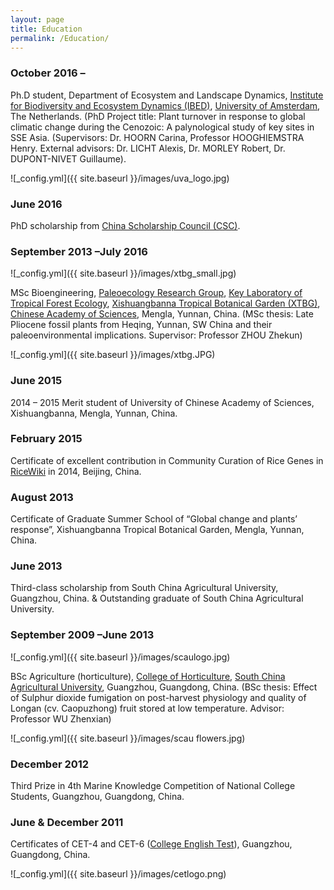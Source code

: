 ```yaml
---
layout: page
title: Education
permalink: /Education/
---
```



### October 2016 – 

Ph.D student, Department of Ecosystem and Landscape Dynamics, <a href="http://ibed.uva.nl" target="_blank">Institute for Biodiversity and Ecosystem Dynamics (IBED)</a>, <a href="http://www.uva.nl/en/home" target="_blank">University of Amsterdam</a>, The Netherlands. (PhD Project title: Plant turnover 
in response to global climatic change during the Cenozoic: A palynological study of key sites in SSE Asia. 
(Supervisors: Dr. HOORN Carina, Professor HOOGHIEMSTRA Henry. External advisors: Dr. LICHT Alexis, Dr. MORLEY Robert, Dr. DUPONT-NIVET Guillaume).

![_config.yml]({{ site.baseurl }}/images/uva_logo.jpg)


### June 2016

PhD scholarship from <a href="http://www.csc.edu.cn" target="_blank">China Scholarship Council (CSC)</a>.


### September 2013 –July 2016

![_config.yml]({{ site.baseurl }}/images/xtbg_small.jpg)

MSc Bioengineering, <a href="http://prg-en.groups.xtbg.ac.cn" target="_blank">Paleoecology Research Group</a>, <a href="http://210.72.95.133" target="_blank">Key Laboratory of Tropical Forest Ecology</a>, 
<a href="http://english.xtbg.cas.cn">Xishuangbanna Tropical Botanical Garden (XTBG)</a>, <a href="http://english.cas.cn" target="_blank">Chinese Academy of Sciences</a>, Mengla, Yunnan, China. (MSc thesis: Late Pliocene fossil plants from Heqing, Yunnan, SW China and their paleoenvironmental implications. Supervisor: Professor ZHOU Zhekun)

![_config.yml]({{ site.baseurl }}/images/xtbg.JPG)


### June 2015

2014 – 2015 Merit student of University of Chinese Academy of Sciences, Xishuangbanna, Mengla, Yunnan, China.


### February 2015

Certificate of excellent contribution in Community Curation of Rice Genes in <a href="http://wiki.ic4r.org/index.php/Main_Page" target="_blank">RiceWiki</a> in 2014, Beijing, China.


### August 2013

Certificate of Graduate Summer School of “Global change and plants’ response”, Xishuangbanna Tropical Botanical Garden, Mengla, Yunnan, China.


### June 2013

Third-class scholarship from South China Agricultural University, Guangzhou, China. 
& Outstanding graduate of South China Agricultural University.


### September 2009 –June 2013

![_config.yml]({{ site.baseurl }}/images/scaulogo.jpg)

BSc Agriculture (horticulture), <a href="http://yy.scau.edu.cn" target="_blank">College of Horticulture</a>, <a href="http://english.scau.edu.cn" target="_blank">South China Agricultural University</a>, Guangzhou, 
Guangdong, China. (BSc thesis: Effect of Sulphur dioxide fumigation on post-harvest physiology and quality of Longan (cv. Caopuzhong) fruit stored at low temperature. Advisor: Professor WU Zhenxian)

![_config.yml]({{ site.baseurl }}/images/scau flowers.jpg)


### December 2012

Third Prize in 4th Marine Knowledge Competition of National College Students, Guangzhou, Guangdong, China.


### June & December 2011

Certificates of CET-4 and CET-6 (<a href="http://www.en.cet.edu.cn" target="_blank">College English Test</a>), Guangzhou, Guangdong, China.

![_config.yml]({{ site.baseurl }}/images/cetlogo.png)

